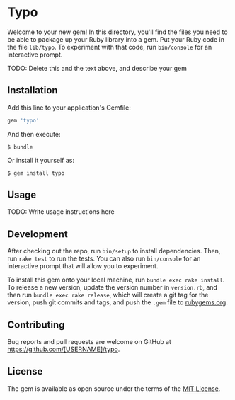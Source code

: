 # Typo

Welcome to your new gem! In this directory, you'll find the files you need to be able to package up your Ruby library into a gem. Put your Ruby code in the file `lib/typo`. To experiment with that code, run `bin/console` for an interactive prompt.

TODO: Delete this and the text above, and describe your gem

## Installation

Add this line to your application's Gemfile:

```ruby
gem 'typo'
```

And then execute:

    $ bundle

Or install it yourself as:

    $ gem install typo

## Usage

TODO: Write usage instructions here

## Development

After checking out the repo, run `bin/setup` to install dependencies. Then, run `rake test` to run the tests. You can also run `bin/console` for an interactive prompt that will allow you to experiment.

To install this gem onto your local machine, run `bundle exec rake install`. To release a new version, update the version number in `version.rb`, and then run `bundle exec rake release`, which will create a git tag for the version, push git commits and tags, and push the `.gem` file to [rubygems.org](https://rubygems.org).

## Contributing

Bug reports and pull requests are welcome on GitHub at https://github.com/[USERNAME]/typo.

## License

The gem is available as open source under the terms of the [MIT License](http://opensource.org/licenses/MIT).
